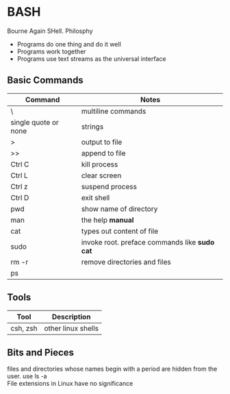# BASH
Bourne Again SHell. Philosphy
- Programs do one thing and do it well
- Programs work together
- Programs use text streams as the universal interface

## Basic Commands
| Command | Notes |
| --- | --- |
|  \  | multiline commands | 
| single quote or none | strings |
|  >  | output to file |
| >> | append to file |
| Ctrl C | kill process |
| Ctrl L | clear screen |
| Ctrl z | suspend process |
| Ctrl D | exit shell |
| pwd | show name of directory |
| man | the help **manual** |
| cat | types out content of file |
| sudo | invoke root. preface commands like **sudo cat** |
| rm -r | remove directories and files |
| ps |  



## Tools

| Tool | Description |
| --- | --- |
|  csh, zsh  | other linux shells | 

## Bits and Pieces
files and directories whose names begin with a period are hidden from the user. use ls -a  
File extensions in Linux have no significance 